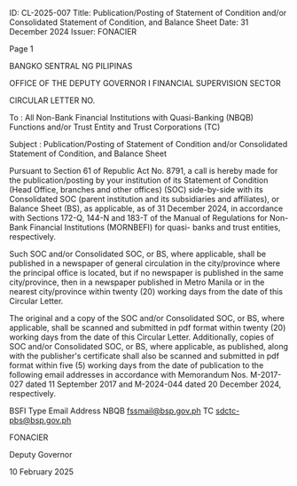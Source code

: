 ID: CL-2025-007
Title: Publication/Posting of Statement of Condition and/or Consolidated Statement of Condition, and Balance Sheet
Date: 31 December 2024
Issuer: FONACIER

Page 1

BANGKO SENTRAL NG PILIPINAS

OFFICE OF THE DEPUTY GOVERNOR I FINANCIAL SUPERVISION SECTOR

CIRCULAR LETTER NO.

To : All Non-Bank Financial Institutions with Quasi-Banking (NBQB) Functions and/or Trust Entity and Trust Corporations (TC)

Subject : Publication/Posting of Statement of Condition and/or Consolidated Statement of Condition, and Balance Sheet

Pursuant to Section 61 of Republic Act No. 8791, a call is hereby made for the publication/posting by your institution of its Statement of Condition (Head Office, branches and other offices) (SOC) side-by-side with its Consolidated SOC (parent institution and its subsidiaries and affiliates), or Balance Sheet (BS), as applicable, as of 31 December 2024, in accordance with Sections 172-Q, 144-N and 183-T of the Manual of Regulations for Non-Bank Financial Institutions (MORNBEFI) for quasi- banks and trust entities, respectively.

Such SOC and/or Consolidated SOC, or BS, where applicable, shall be published in a newspaper of general circulation in the city/province where the principal office is located, but if no newspaper is published in the same city/province, then in a newspaper published in Metro Manila or in the nearest city/province within twenty (20) working days from the date of this Circular Letter.

The original and a copy of the SOC and/or Consolidated SOC, or BS, where applicable, shall be scanned and submitted in pdf format within twenty (20) working days from the date of this Circular Letter. Additionally, copies of SOC and/or Consolidated SOC, or BS, where applicable, as published, along with the publisher's certificate shall also be scanned and submitted in pdf format within five (5) working days from the date of publication to the following email addresses in accordance with Memorandum Nos. M-2017-027 dated 11 September 2017 and M-2024-044 dated 20 December 2024, respectively.

BSFI Type Email Address NBQB fssmail@bsp.gov.ph TC sdctc-pbs@bsp.gov.ph

FONACIER

Deputy Governor

10 February 2025